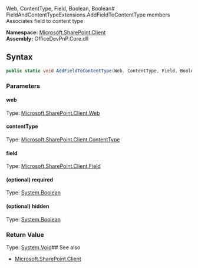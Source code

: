 Web, ContentType, Field, Boolean, Boolean# FieldAndContentTypeExtensions.AddFieldToContentType members
Associates field to content type  

**Namespace:** [Microsoft.SharePoint.Client](Microsoft.SharePoint.Client.md)  
**Assembly:** OfficeDevPnP.Core.dll  
## Syntax
```C#
public static void AddFieldToContentType(Web, ContentType, Field, Boolean, Boolean)
```
### Parameters
#### web
Type: [Microsoft.SharePoint.Client.Web](Microsoft.SharePoint.Client.Web.md) 
#### 
#### contentType
Type: [Microsoft.SharePoint.Client.ContentType](Microsoft.SharePoint.Client.ContentType.md) 
#### 
#### field
Type: [Microsoft.SharePoint.Client.Field](Microsoft.SharePoint.Client.Field.md) 
#### 
#### (optional) required
Type: [System.Boolean](System.Boolean.md) 
#### 
#### (optional) hidden
Type: [System.Boolean](System.Boolean.md) 
#### 
### Return Value
Type: [System.Void](System.Void.md)## See also
- [Microsoft.SharePoint.Client](Microsoft.SharePoint.Client.md)
